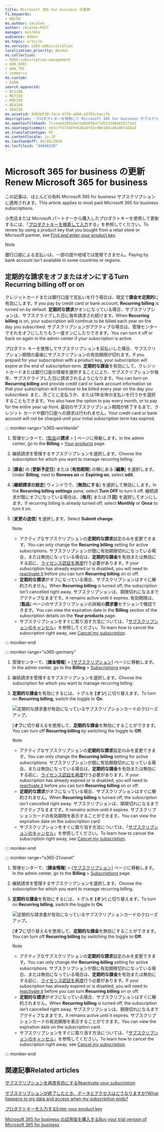 ```yaml
---
title: Microsoft 365 for business の更新
f1.keywords:
- NOCSH
ms.author: cmcatee
author: cmcatee-MSFT
manager: mnirkhe
audience: Admin
ms.topic: article
ms.service: o365-administration
localization_priority: Normal
ms.collection:
- M365-subscription-management
- Adm_O365
- Adm_TOC
- commerce
ms.custom:
- SaRA
search.appverid:
- BCS160
- MET150
- MOE150
- BEA160
- GEA150
ms.assetid: 8d83b530-f4ca-47f6-a666-e5791cbacc7e
description: 'プロダクトキーを使用して Microsoft 365 for business サブスクリプションを更新し、定期的な請求をオフまたはオンにする方法について説明します。 '
ms.openlocfilehash: 7cceae61891da31dbb058af1db12598a02b172e2
ms.sourcegitcommit: eb3c7f473e8fe62624f52c9bb38dcd6a96fa58a3
ms.translationtype: MT
ms.contentlocale: ja-JP
ms.lasthandoff: 05/05/2020
ms.locfileid: "44046230"
---
```

# <a name="renew-microsoft-365-for-business"></a><span data-ttu-id="abcca-103">Microsoft 365 for business の更新</span><span class="sxs-lookup"><span data-stu-id="abcca-103">Renew Microsoft 365 for business</span></span>

<span data-ttu-id="abcca-104">この記事は、ほとんどの有料 Microsoft 365 for business サブスクリプションに適用されます。</span><span class="sxs-lookup"><span data-stu-id="abcca-104">This article applies to most paid Microsoft 365 for business subscriptions.</span></span>
  
<span data-ttu-id="abcca-105">小売店または Microsoft パートナーから購入したプロダクトキーを使用して更新するには、「[プロダクトキーを検索して入力](../enter-your-product-key.md)する」を参照してください。</span><span class="sxs-lookup"><span data-stu-id="abcca-105">To renew by using a product key that you bought from a retail store or Microsoft partner, see [Find and enter your product key](../enter-your-product-key.md).</span></span>

> [!NOTE]
> <span data-ttu-id="abcca-106">銀行口座による支払いは、一部の国や地域では使用できません。</span><span class="sxs-lookup"><span data-stu-id="abcca-106">Paying by bank account isn't available in some countries or regions.</span></span>
  
## <a name="turn-recurring-billing-off-or-on"></a><span data-ttu-id="abcca-107">定期的な請求をオフまたはオンにする</span><span class="sxs-lookup"><span data-stu-id="abcca-107">Turn Recurring billing off or on</span></span>

<span data-ttu-id="abcca-108">クレジットカードまたは銀行口座で支払いを行う場合は、既定で**課金を定期的**に有効にします。</span><span class="sxs-lookup"><span data-stu-id="abcca-108">If you pay by credit card or bank account, **Recurring billing** is turned on by default.</span></span> <span data-ttu-id="abcca-109">**定期的な請求**がオンになっている場合、サブスクリプションは、サブスクライブした日に毎年請求され続けます。</span><span class="sxs-lookup"><span data-stu-id="abcca-109">When **Recurring billing** is on, your subscription will continue to be billed each year on the day you subscribed.</span></span> <span data-ttu-id="abcca-110">サブスクリプションがアクティブな場合は、管理センターでそれをオフにしたりもう一度オンにしたりできます。</span><span class="sxs-lookup"><span data-stu-id="abcca-110">You can turn it off or back on again in the admin center if your subscription is active.</span></span>
  
<span data-ttu-id="abcca-111">プロダクト キーを使用してサブスクリプションを前払いした場合、サブスクリプション期間の最後にサブスクリプションの有効期限が切れます。</span><span class="sxs-lookup"><span data-stu-id="abcca-111">If you prepaid for your subscription with a product key, your subscription will expire at the end of subscription term.</span></span> <span data-ttu-id="abcca-112">**定期的な課金**を有効にして、クレジットカードまたは銀行口座の情報を提供することにより、サブスクリプションが毎年、サブスクライブした日に請求されるようになります。</span><span class="sxs-lookup"><span data-stu-id="abcca-112">You can turn on **Recurring billing** and provide credit card or bank account information so that your subscription will continue to be billed every year on the day you subscribed.</span></span> <span data-ttu-id="abcca-113">また、月ごとに支払うか、または1年全体の支払いを行うかを選択することもできます。</span><span class="sxs-lookup"><span data-stu-id="abcca-113">You also have the option to pay every month, or to pay for the entire year up front.</span></span> <span data-ttu-id="abcca-114">最初のサブスクリプション期間が終了するまで、クレジット カードや銀行口座への請求は行われません。</span><span class="sxs-lookup"><span data-stu-id="abcca-114">Your credit card or bank account will not be charged until your initial subscription term has expired.</span></span>

::: moniker range="o365-worldwide"

1. <span data-ttu-id="abcca-115">管理センターで、[<a href="https://go.microsoft.com/fwlink/p/?linkid=842054" target="_blank">製品</a>の**請求** \> ] ページに移動します。</span><span class="sxs-lookup"><span data-stu-id="abcca-115">In the admin center, go to the **Billing** \> <a href="https://go.microsoft.com/fwlink/p/?linkid=842054" target="_blank">Your products</a> page.</span></span>

2. <span data-ttu-id="abcca-116">継続請求を管理するサブスクリプションを選択します。</span><span class="sxs-lookup"><span data-stu-id="abcca-116">Choose the subscription for which you want to manage recurring billing.</span></span>

3. <span data-ttu-id="abcca-117">[**課金**] の [**更新予定日**] または [**有効期限**] の横にある [**編集**] を選択します。</span><span class="sxs-lookup"><span data-stu-id="abcca-117">Under **Billing**, next to **Renews on** or **Expiring on**, select **edit**.</span></span>

4. <span data-ttu-id="abcca-118">[**継続請求の設定**] ウィンドウで、[**無効にする**] を選択して無効にします。</span><span class="sxs-lookup"><span data-stu-id="abcca-118">In the **Recurring billing settings** pane, select **Turn OFF** to turn it off.</span></span> <span data-ttu-id="abcca-119">継続請求が既にオフになっている場合は、[**毎月**] または [**1 回**] を選択してオンにします。</span><span class="sxs-lookup"><span data-stu-id="abcca-119">If recurring billing is already turned off, select **Monthly** or **Once** to turn it on.</span></span>

5. <span data-ttu-id="abcca-120">[**変更の送信**] を選択します。</span><span class="sxs-lookup"><span data-stu-id="abcca-120">Select **Submit change**.</span></span>

    > [!NOTE]
    > - <span data-ttu-id="abcca-121">アクティブなサブスクリプションの**定期的な請求**設定のみを変更できます。</span><span class="sxs-lookup"><span data-stu-id="abcca-121">You can only change the **Recurring billing** setting for active subscriptions.</span></span> <span data-ttu-id="abcca-122">サブスクリプションが既に有効期限切れになっている場合、または無効になっている場合は、**定期的な課金**を有効または無効にする前に、[ライセンス認証を再度](reactivate-your-subscription.md)行う必要があります。</span><span class="sxs-lookup"><span data-stu-id="abcca-122">If your subscription has already expired or is disabled, you will need to [reactivate it](reactivate-your-subscription.md) before you can turn **Recurring billing** on or off.</span></span>
    > - <span data-ttu-id="abcca-123">**定期的な請求**がオフになっている場合、サブスクリプションはすぐに解約されません。</span><span class="sxs-lookup"><span data-stu-id="abcca-123">When **Recurring billing** is turned off, the subscription isn't cancelled right away.</span></span> <span data-ttu-id="abcca-124">サブスクリプションは、期限切れになるまでアクティブなままです。</span><span class="sxs-lookup"><span data-stu-id="abcca-124">It remains active until it expires.</span></span> <span data-ttu-id="abcca-125">有効期限は、[**製品**] ページのサブスクリプションの詳細の**請求書**セクションで確認できます。</span><span class="sxs-lookup"><span data-stu-id="abcca-125">You can view the expiration date in the **Billing** section of the subscription details on the **Your products** page.</span></span>
    > - <span data-ttu-id="abcca-126">サブスクリプションをすぐに取り消す方法については、「[サブスクリプションのキャンセル](cancel-your-subscription.md)」を参照してください。</span><span class="sxs-lookup"><span data-stu-id="abcca-126">To learn how to cancel the subscription right away, see [Cancel my subscription](cancel-your-subscription.md).</span></span>

::: moniker-end

::: moniker range="o365-germany"
  
1. <span data-ttu-id="abcca-127">管理センターで、[**課金情報**] \> [<a href="https://go.microsoft.com/fwlink/p/?linkid=847745" target="_blank">サブスクリプション</a>] ページに移動します。</span><span class="sxs-lookup"><span data-stu-id="abcca-127">In the admin center, go to the **Billing** \> <a href="https://go.microsoft.com/fwlink/p/?linkid=847745" target="_blank">Subscriptions</a> page.</span></span>

2. <span data-ttu-id="abcca-128">継続請求を管理するサブスクリプションを選択します。</span><span class="sxs-lookup"><span data-stu-id="abcca-128">Choose the subscription for which you want to manage recurring billing.</span></span>

3. <span data-ttu-id="abcca-129">**定期的な課金**を有効にするには、トグルを **[オン**] に切り替えます。</span><span class="sxs-lookup"><span data-stu-id="abcca-129">To turn on **Recurring billing**, switch the toggle to **On**.</span></span>

    ![定期的な請求書が有効になっているサブスクリプションカードのクローズアップ。](../../media/984464dc-6b63-4b24-84e1-67f6c4b1d48e.png)
  
    <span data-ttu-id="abcca-131">[**オフ**に切り替えるを使用して、**定期的な課金**を無効にすることができます。</span><span class="sxs-lookup"><span data-stu-id="abcca-131">You can turn off **Recurring billing** by switching the toggle to **Off**.</span></span>

    > [!NOTE]
    > - <span data-ttu-id="abcca-132">アクティブなサブスクリプションの**定期的な請求**設定のみを変更できます。</span><span class="sxs-lookup"><span data-stu-id="abcca-132">You can only change the **Recurring billing** setting for active subscriptions.</span></span> <span data-ttu-id="abcca-133">サブスクリプションが既に有効期限切れになっている場合、または無効になっている場合は、**定期的な課金**を有効または無効にする前に、[ライセンス認証を再度](reactivate-your-subscription.md)行う必要があります。</span><span class="sxs-lookup"><span data-stu-id="abcca-133">If your subscription has already expired or is disabled, you will need to [reactivate it](reactivate-your-subscription.md) before you can turn **Recurring billing** on or off.</span></span>
    > - <span data-ttu-id="abcca-134">**定期的な請求**がオフになっている場合、サブスクリプションはすぐに解約されません。</span><span class="sxs-lookup"><span data-stu-id="abcca-134">When **Recurring billing** is turned off, the subscription isn't cancelled right away.</span></span> <span data-ttu-id="abcca-135">サブスクリプションは、期限切れになるまでアクティブなままです。</span><span class="sxs-lookup"><span data-stu-id="abcca-135">It remains active until it expires.</span></span> <span data-ttu-id="abcca-136">サブスクリプションカードの有効期限を表示することができます。</span><span class="sxs-lookup"><span data-stu-id="abcca-136">You can view the expiration date on the subscription card</span></span>
    > - <span data-ttu-id="abcca-137">サブスクリプションをすぐに取り消す方法については、「[サブスクリプションのキャンセル](cancel-your-subscription.md)」を参照してください。</span><span class="sxs-lookup"><span data-stu-id="abcca-137">To learn how to cancel the subscription right away, see [Cancel my subscription](cancel-your-subscription.md).</span></span>

::: moniker-end

::: moniker range="o365-21vianet"
  
1. <span data-ttu-id="abcca-138">管理センターで、[**課金情報**] \> [<a href="https://go.microsoft.com/fwlink/p/?linkid=850626" target="_blank">サブスクリプション</a>] ページに移動します。</span><span class="sxs-lookup"><span data-stu-id="abcca-138">In the admin center, go to the **Billing** \> <a href="https://go.microsoft.com/fwlink/p/?linkid=850626" target="_blank">Subscriptions</a> page.</span></span>

2. <span data-ttu-id="abcca-139">継続請求を管理するサブスクリプションを選択します。</span><span class="sxs-lookup"><span data-stu-id="abcca-139">Choose the subscription for which you want to manage recurring billing.</span></span>

3. <span data-ttu-id="abcca-140">**定期的な課金**を有効にするには、トグルを **[オン**] に切り替えます。</span><span class="sxs-lookup"><span data-stu-id="abcca-140">To turn on **Recurring billing**, switch the toggle to **On**.</span></span>

    ![定期的な請求書が有効になっているサブスクリプションカードのクローズアップ。](../../media/984464dc-6b63-4b24-84e1-67f6c4b1d48e.png)
  
    <span data-ttu-id="abcca-142">[**オフ**に切り替えるを使用して、**定期的な課金**を無効にすることができます。</span><span class="sxs-lookup"><span data-stu-id="abcca-142">You can turn off **Recurring billing** by switching the toggle to **Off**.</span></span>

    > [!NOTE]
    > - <span data-ttu-id="abcca-143">アクティブなサブスクリプションの**定期的な請求**設定のみを変更できます。</span><span class="sxs-lookup"><span data-stu-id="abcca-143">You can only change the **Recurring billing** setting for active subscriptions.</span></span> <span data-ttu-id="abcca-144">サブスクリプションが既に有効期限切れになっている場合、または無効になっている場合は、**定期的な課金**を有効または無効にする前に、[ライセンス認証を再度](reactivate-your-subscription.md)行う必要があります。</span><span class="sxs-lookup"><span data-stu-id="abcca-144">If your subscription has already expired or is disabled, you will need to [reactivate it](reactivate-your-subscription.md) before you can turn **Recurring billing** on or off.</span></span>
    > - <span data-ttu-id="abcca-145">**定期的な請求**がオフになっている場合、サブスクリプションはすぐに解約されません。</span><span class="sxs-lookup"><span data-stu-id="abcca-145">When **Recurring billing** is turned off, the subscription isn't cancelled right away.</span></span> <span data-ttu-id="abcca-146">サブスクリプションは、期限切れになるまでアクティブなままです。</span><span class="sxs-lookup"><span data-stu-id="abcca-146">It remains active until it expires.</span></span> <span data-ttu-id="abcca-147">サブスクリプションカードの有効期限を表示することができます。</span><span class="sxs-lookup"><span data-stu-id="abcca-147">You can view the expiration date on the subscription card.</span></span>
    > - <span data-ttu-id="abcca-148">サブスクリプションをすぐに取り消す方法については、「[サブスクリプションのキャンセル](cancel-your-subscription.md)」を参照してください。</span><span class="sxs-lookup"><span data-stu-id="abcca-148">To learn how to cancel the subscription right away, see [Cancel my subscription](cancel-your-subscription.md).</span></span>

::: moniker-end

## <a name="related-articles"></a><span data-ttu-id="abcca-149">関連記事</span><span class="sxs-lookup"><span data-stu-id="abcca-149">Related articles</span></span>

[<span data-ttu-id="abcca-150">サブスクリプションを再度有効にする</span><span class="sxs-lookup"><span data-stu-id="abcca-150">Reactivate your subscription</span></span>](reactivate-your-subscription.md)
  
[<span data-ttu-id="abcca-151">サブスクリプションが終了したとき、データとアクセスはどうなりますか?</span><span class="sxs-lookup"><span data-stu-id="abcca-151">What happens to my data and access when my subscription ends?</span></span>](what-if-my-subscription-expires.md)

[<span data-ttu-id="abcca-152">プロダクトキーを入力する</span><span class="sxs-lookup"><span data-stu-id="abcca-152">Enter your product key</span></span>](../enter-your-product-key.md)
  
[<span data-ttu-id="abcca-153">Microsoft 365 for business の試用版を購入する</span><span class="sxs-lookup"><span data-stu-id="abcca-153">Buy your trial version of Microsoft 365 for business</span></span>](../buy-a-subscription-from-your-free-trial.md)